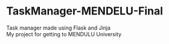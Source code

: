 # TaskManager-MENDELU-Final
Task manager made using Flask and Jinja  
My project for getting to MENDULU University  
